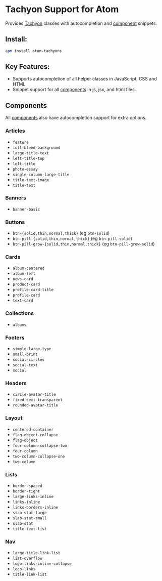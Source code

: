 # Tachyon Support for Atom

Provides [Tachyon][1] classes with autocompletion and [component][2] snippets.

## Install:
```bash
apm install atom-tachyons
```

## Key Features:

  - Supports autocompletion of all helper classes in JavaScript, CSS and HTML
  - Snippet support for all [components][2] in js, jsx, and html files.

## Components

All [components][2] also have autocompletion support for extra options.

### Articles
  - `feature`
  - `full-bleed-background`
  - `large-title-text`
  - `left-title-top`
  - `left-title`
  - `photo-essay`
  - `single-column-large-title`
  - `title-text-image`
  - `title-text`

### Banners
  - `banner-basic`

### Buttons
  - `btn-{solid,thin,normal,thick}` (eg `btn-solid`)
  - `btn-pill-{solid,thin,normal,thick}` (eg `btn-pill-solid`)
  - `btn-pill-grow-{solid,thin,normal,thick}` (eg `btn-pill-grow-solid`)

### Cards
  - `album-centered`
  - `album-left`
  - `news-card`
  - `product-card`
  - `profile-card-title`
  - `profile-card`
  - `text-card`

### Collections
  - `albums`

### Footers
  - `simple-large-type`
  - `small-print`
  - `social-circles`
  - `social-text`
  - `social`

### Headers
  - `circle-avatar-title`
  - `fixed-semi-transparent`
  - `rounded-avatar-title`

### Layout
  - `centered-container`
  - `flag-object-collapse`
  - `flag-object`
  - `four-column-collapse-two`
  - `four-column`
  - `two-column-collapse-one`
  - `two-column`

### Lists
  - `border-spaced`
  - `border-tight`
  - `large-links-inline`
  - `links-inline`
  - `links-borders-inline`
  - `slab-stat-large`
  - `slab-stat-small`
  - `slab-stat`
  - `title-text-list`

### Nav
  - `large-title-link-list`
  - `list-overflow`
  - `logo-links-inline-collapse`
  - `logo-links`
  - `title-link-list`


[1]: http://tachyons.io/
[2]: http://tachyons.io/components/
